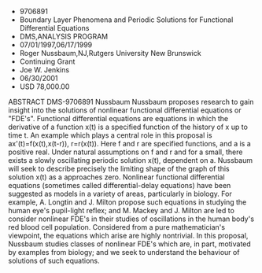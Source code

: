 
* 9706891
* Boundary Layer Phenomena and Periodic Solutions for Functional Differential Equations
* DMS,ANALYSIS PROGRAM
* 07/01/1997,06/17/1999
* Roger Nussbaum,NJ,Rutgers University New Brunswick
* Continuing Grant
* Joe W. Jenkins
* 06/30/2001
* USD 78,000.00

ABSTRACT DMS-9706891 Nussbaum Nussbaum proposes research to gain insight into
the solutions of nonlinear functional differential equations or "FDE's".
Functional differential equations are equations in which the derivative of a
function x(t) is a specified function of the history of x up to time t. An
example which plays a central role in this proposal is ax'(t)=f(x(t),x(t-r)),
r=r(x(t)). Here f and r are specified functions, and a is a positive real. Under
natural assumptions on f and r and for a small, there exists a slowly
oscillating periodic solution x(t), dependent on a. Nussbaum will seek to
describe precisely the limiting shape of the graph of this solution x(t) as a
approaches zero. Nonlinear functional differential equations (sometimes called
differential-delay equations) have been suggested as models in a variety of
areas, particularly in biology. For example, A. Longtin and J. Milton propose
such equations in studying the human eye's pupil-light reflex; and M. Mackey and
J. Milton are led to consider nonlinear FDE's in their studies of oscillations
in the human body's red blood cell population. Considered from a pure
mathematician's viewpoint, the equations which arise are highly nontrivial. In
this proposal, Nussbaum studies classes of nonlinear FDE's which are, in part,
motivated by examples from biology; and we seek to understand the behaviour of
solutions of such equations.
